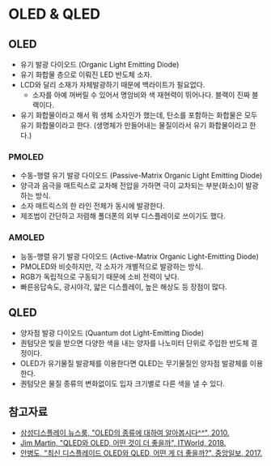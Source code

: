 # OLED & QLED

## OLED

* 유기 발광 다이오드 (Organic Light Emitting Diode)
* 유기 화합물 층으로 이뤄진 LED 반도체 소자.
* LCD와 달리 소재가 자체발광하기 때문에 백라이트가 필요없다.
  * 소자를 아예 꺼버릴 수 있어서 명암비와 색 재현력이 뛰어나다. 블랙이 진짜 블랙이다.
* 유기 화합물이라고 해서 뭐 생체 소자인가 했는데, 탄소를 포함하는 화합물은 모두 유기 화합물이라고 한다. (생명체가 만들어내는 물질이라서 유기 화합물이라고 한다.)

### PMOLED

* 수동-행렬 유기 발광 다이오드 (Passive-Matrix Organic Light Emitting Diode)
* 양극과 음극을 매트릭스로 교차해 전압을 가하면 극이 교차되는 부분(화소)이 발광하는 방식.
* 소자 매트릭스의 한 라인 전체가 동시에 발광한다.
* 제조법이 간단하고 저렴해 폴더폰의 외부 디스플레이로 쓰이기도 했다.

### AMOLED

* 능동-행렬 유기 발광 다이오드 (Active-Matrix Organic Light-Emitting Diode)
* PMOLED와 비슷하지만, 각 소자가 개별적으로 발광하는 방식.
* RGB가 독립적으로 구동되기 때문에 소비 전력이 낮다.
* 빠른응답속도, 광시야각, 얇은 디스플레이, 높은 해상도 등 장점이 많다.

## QLED

* 양자점 발광 다이오드 (Quantum dot Light-Emitting Diode)
* 퀀텀닷은 빛을 받으면 다양한 색을 내는 양자를 나노미터 단위로 주입한 반도체 결정이다.
* OLED가 유기물질 발광체를 이용한다면 QLED는 무기물질인 양자점 발광체를 이용한다.
* 퀀텀닷은 물질 종류의 변화없이도 입자 크기별로 다른 색을 낼 수 있다.

## 참고자료

* [삼성디스플레이 뉴스룸, "OLED의 종류에 대하여 알아봅시다^^", 2010.](http://news.samsungdisplay.com/8844)
* [Jim Martin, "QLED와 OLED, 어떤 것이 더 좋을까", ITWorld, 2018.](http://www.itworld.co.kr/news/107928)
* [안병도, "최신 디스플레이드 OLED와 QLED, 어떤 게 더 좋을까?", 중앙일보, 2017.](https://news.joins.com/article/21598931)

